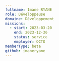 ```yaml
---
fullname: Imane RYANE
role: Développeuse
domaine: Développement
missions:
  - start: 2023-03-20
    end: 2023-12-30
    status: service
    employer: OCTO
memberType: beta
github: imaneryane
---
```

